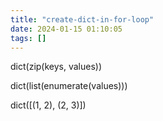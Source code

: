 ```yaml
---
title: "create-dict-in-for-loop"
date: 2024-01-15 01:10:05
tags: []
---
```

dict(zip(keys, values))

dict(list(enumerate(values)))

dict([(1, 2), (2, 3)])

